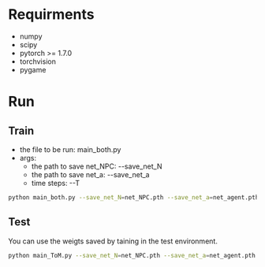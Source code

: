 # Requirments

* numpy
* scipy
* pytorch >= 1.7.0
* torchvision
* pygame

# Run
## Train 
* the file to be run: main_both.py 
* args:
    * the path to save net_NPC: --save_net_N
    * the path to save net_a: --save_net_a
    * time steps: --T

```bash
python main_both.py --save_net_N=net_NPC.pth --save_net_a=net_agent.pth --episodes=45 --trajectories=30 --T=50 --mode=train --task=both
```

## Test
You can use the weigts saved by taining in the test environment.

```bash
python main_ToM.py --save_net_N=net_NPC.pth --save_net_a=net_agent.pth --episodes=45 --trajectories=30 --T=50 --mode=train --task=both
```

